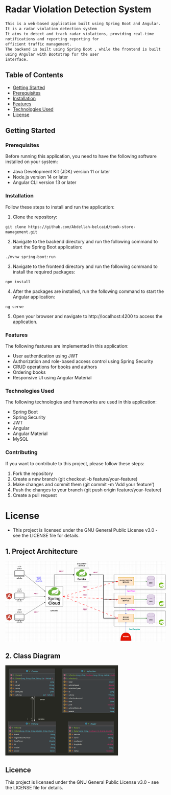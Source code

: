 
# Radar Violation Detection System

```
This is a web-based application built using Spring Boot and Angular. It is a radar violation detection system
It aims to detect and track radar violations, providing real-time notifications and reporting reporting for 
efficient traffic management. 
The backend is built using Spring Boot , while the frontend is built using Angular with Bootstrap for the user 
interface.
```

## Table of Contents       
* [Getting Started](Getting-Started)
* [Prerequisites](Prerequisites)
* [Installation](Installation)
* [Features](Features)
* [Technologies Used](Technologies-Used)
* [License](license) 
## Getting Started    
### Prerequisites  
Before running this application, you need to have the following software installed on your system:    

- Java Development Kit (JDK) version 11 or later  
- Node.js version 14 or later  
- Angular CLI version 13 or later   
### Installation  
Follow these steps to install and run the application:

1. Clone the repository:   
```  
git clone https://github.com/Abdellah-belcaid/book-store-management.git
```    
2. Navigate to the backend directory and run the following command to start the Spring Boot application:   
```  
./mvnw spring-boot:run   
```    
3. Navigate to the frontend directory and run the following command to install the required packages:   
```    
npm install   
```    
4. After the packages are installed, run the following command to start the Angular application:   
```    
ng serve   
```    
5. Open your browser and navigate to http://localhost:4200 to access the application.     

### Features   
The following features are implemented in this application:    

- User authentication using JWT  
- Authorization and role-based access control using Spring Security   
- CRUD operations for books and authors   
- Ordering books    
- Responsive UI using Angular Material  
### Technologies Used   
The following technologies and frameworks are used in this application:

- Spring Boot  
- Spring Security  
- JWT  
- Angular 
- Angular Material  
- MySQL 
### Contributing  
If you want to contribute to this project, please follow these steps:

1. Fork the repository  
2. Create a new branch (git checkout -b feature/your-feature)  
3. Make changes and commit them (git commit -m 'Add your feature')   
4. Push the changes to your branch (git push origin feature/your-feature)   
5. Create a pull request   
# License  
- This project is licensed under the GNU General Public License v3.0 - see the LICENSE file for details.
## 1. Project Architecture

![projet-archi.png](projet-archi.png)

## 2. Class Diagram

<img width="70%" src="backend.png">




## Licence
This project is licensed under the GNU General Public License v3.0 - see the LICENSE file for details.
